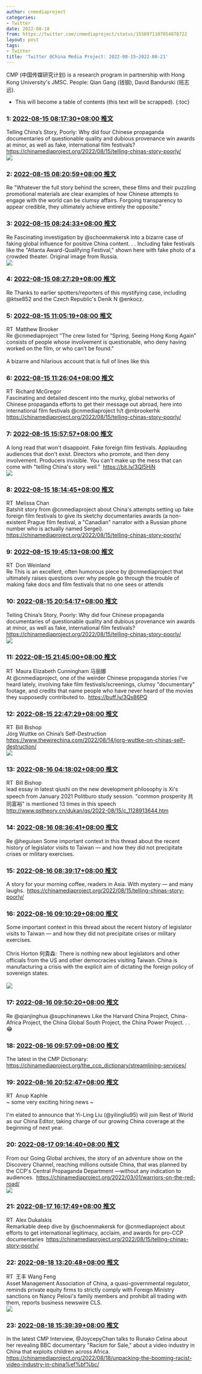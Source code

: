 ```yaml
---
author: cnmediaproject
categories:
- Twitter
date: 2022-08-18
from: https://twitter.com/cnmediaproject/status/1558971107054878722
layout: post
tags:
- Twitter
title: 'Twitter @China Media Project: 2022-08-15~2022-08-21'
---
```


CMP (中国传媒研究计划) is a research program in partnership with Hong Kong University's JMSC. People: Qian Gang (钱钢), David Bandurski (班志远). 

* This will become a table of contents (this text will be scrapped).
{:toc}

### 1: [2022-08-15 08:17:30+08:00 推文](https://twitter.com/cnmediaproject/status/1558971107054878722)

Telling China’s Story, Poorly: Why did four Chinese propaganda documentaries of questionable quality and dubious provenance win awards at minor, as well as fake, international film festivals? <a href="https://chinamediaproject.org/2022/08/15/telling-chinas-story-poorly/" target="_blank" rel="noopener noreferrer">https://chinamediaproject.org/2022/08/15/telling-chinas-story-poorly/</a><br><img style="" src="https://pbs.twimg.com/media/FaKT7ExaMAA7w1j?format=jpg&amp;name=orig" referrerpolicy="no-referrer">

### 2: [2022-08-15 08:20:59+08:00 推文](https://twitter.com/cnmediaproject/status/1558971982385152000)

Re "Whatever the full story behind the screen, these films and their puzzling promotional materials are clear examples of how Chinese attempts to engage with the world can be clumsy affairs. Forgoing transparency to appear credible, they ultimately achieve entirely the opposite."

### 3: [2022-08-15 08:24:33+08:00 推文](https://twitter.com/cnmediaproject/status/1558972878468825093)

Re Fascinating investigation by @schoenmakersk into a bizarre case of faking global influence for positive China content. . . Including fake festivals like the "Atlanta Award-Qualifying Festival," shown here with fake photo of a crowded theater. Original image from Russia.<br><img style="" src="https://pbs.twimg.com/media/FaKVhFraIAEex-b?format=jpg&amp;name=orig" referrerpolicy="no-referrer">

### 4: [2022-08-15 08:27:29+08:00 推文](https://twitter.com/cnmediaproject/status/1558973619522646017)

Re Thanks to earlier spotters/reporters of this mystifying case, including @ktse852 and the Czech Republic's Deník N @enkocz.

### 5: [2022-08-15 11:05:19+08:00 推文](https://twitter.com/mbrookerhk/status/1559013337010442240)

RT Matthew Brooker<br>Re @cnmediaproject "The crew listed for “Spring, Seeing Hong Kong Again” consists of people whose involvement is questionable, who deny having worked on the film, or who can’t be found."<br><br>A bizarre and hilarious account that is full of lines like this

### 6: [2022-08-15 11:26:04+08:00 推文](https://twitter.com/mcgregorrichard/status/1559018559963295744)

RT Richard McGregor<br>Fascinating and detailed descent into the murky, global networks of Chinese propaganda efforts to get their message out abroad, here into international film festivals @cnmediaproject h/t @mbrookerhk <a href="https://chinamediaproject.org/2022/08/15/telling-chinas-story-poorly/" target="_blank" rel="noopener noreferrer">https://chinamediaproject.org/2022/08/15/telling-chinas-story-poorly/</a>

### 7: [2022-08-15 15:57:57+08:00 推文](https://twitter.com/cnmediaproject/status/1559086983326371841)

A long read that won't disappoint. Fake foreign film festivals. Applauding audiences that don't exist. Directors who promote, and then deny involvement. Producers invisible. You can't make up the mess that can come with "telling China's story well." <a href="https://bit.ly/3QI5HjN" target="_blank" rel="noopener noreferrer">https://bit.ly/3QI5HjN</a><br><img style="" src="https://pbs.twimg.com/media/FaL9UEnagAA45Zm?format=jpg&amp;name=orig" referrerpolicy="no-referrer">

### 8: [2022-08-15 18:14:45+08:00 推文](https://twitter.com/melissakchan/status/1559121408524959745)

RT Melissa Chan<br>Batshit story from @cnmediaproject about China's attempts setting up fake foreign film festivals to give its sketchy documentaries awards (a non-existent Prague film festival, a "Canadian" narrator with a Russian phone number who is actually named Sergei). <a href="https://chinamediaproject.org/2022/08/15/telling-chinas-story-poorly/" target="_blank" rel="noopener noreferrer">https://chinamediaproject.org/2022/08/15/telling-chinas-story-poorly/</a>

### 9: [2022-08-15 19:45:13+08:00 推文](https://twitter.com/donweinland/status/1559144176482103298)

RT Don Weinland<br>Re This is an excellent, often humorous piece by @cnmediaproject that ultimately raises questions over why people go through the trouble of making fake docs and film festivals that no one sees or attends

### 10: [2022-08-15 20:54:17+08:00 推文](https://twitter.com/cnmediaproject/status/1559161557732704256)

Telling China’s Story, Poorly: Why did four Chinese propaganda documentaries of questionable quality and dubious provenance win awards at minor, as well as fake, international film festivals? <a href="https://chinamediaproject.org/2022/08/15/telling-chinas-story-poorly/" target="_blank" rel="noopener noreferrer">https://chinamediaproject.org/2022/08/15/telling-chinas-story-poorly/</a><br><img style="" src="https://pbs.twimg.com/media/FaNBKggaAAE-8H-?format=jpg&amp;name=orig" referrerpolicy="no-referrer">

### 11: [2022-08-15 21:45:00+08:00 推文](https://twitter.com/mauracunningham/status/1559174319502229504)

RT Maura Elizabeth Cunningham 马丽娜<br>At @cnmediaproject, one of the weirder Chinese propaganda stories I've heard lately, involving fake film festivals/screenings, clumsy "documentary" footage, and credits that name people who have never heard of the movies they supposedly contributed to. <a href="https://buff.ly/3Qs86PQ" target="_blank" rel="noopener noreferrer">https://buff.ly/3Qs86PQ</a>

### 12: [2022-08-15 22:47:29+08:00 推文](https://twitter.com/niubi/status/1559190043025199104)

RT Bill Bishop<br>Jörg Wuttke on China’s Self-Destruction <a href="https://www.thewirechina.com/2022/08/14/jorg-wuttke-on-chinas-self-destruction/" target="_blank" rel="noopener noreferrer">https://www.thewirechina.com/2022/08/14/jorg-wuttke-on-chinas-self-destruction/</a><br><img style="" src="https://pbs.twimg.com/media/FaNbDkJXkAc8l9U?format=png&amp;name=orig" referrerpolicy="no-referrer">

### 13: [2022-08-16 04:18:02+08:00 推文](https://twitter.com/niubi/status/1559273228106883073)

RT Bill Bishop<br>lead essay in latest qiushi on the new development philosophy is Xi's speech from January 2021 Politburo study session. "common prosperity 共同富裕" is mentioned 13 times in this speech <a href="http://www.qstheory.cn/dukan/qs/2022-08/15/c_1128913644.htm" target="_blank" rel="noopener noreferrer">http://www.qstheory.cn/dukan/qs/2022-08/15/c_1128913644.htm</a>

### 14: [2022-08-16 08:36:41+08:00 推文](https://twitter.com/cnmediaproject/status/1559338323075772417)

Re @heguisen Some important context in this thread about the recent history of legislator visits to Taiwan — and how they did not precipitate crises or military exercises.

### 15: [2022-08-16 08:39:17+08:00 推文](https://twitter.com/cnmediaproject/status/1559338975910719488)

A story for your morning coffee, readers in Asia. With mystery — and many laughs. <a href="https://chinamediaproject.org/2022/08/15/telling-chinas-story-poorly/" target="_blank" rel="noopener noreferrer">https://chinamediaproject.org/2022/08/15/telling-chinas-story-poorly/</a>

### 16: [2022-08-16 09:10:29+08:00 推文](https://twitter.com/cnmediaproject/status/1559346825189998592)

Some important context in this thread about the recent history of legislator visits to Taiwan — and how they did not precipitate crises or military exercises.<br><br>Chris Horton 何貴森: There is nothing new about legislators and other officials from the US and other democracies visiting Taiwan. China is manufacturing a crisis with the explicit aim of dictating the foreign policy of sovereign states.<br><br><img style="" src="https://pbs.twimg.com/media/FaODqFyXkAM8dKJ?format=jpg&amp;name=orig" referrerpolicy="no-referrer">

### 17: [2022-08-16 09:50:20+08:00 推文](https://twitter.com/cnmediaproject/status/1559356856409391104)

Re @qianjinghua @supchinanews Like the Harvard China Project, China-Africa Project, the China Global South Project, the China Power Project. . . 😂

### 18: [2022-08-16 09:57:09+08:00 推文](https://twitter.com/cnmediaproject/status/1559358572651507714)

The latest in the CMP Dictionary: <a href="https://chinamediaproject.org/the_ccp_dictionary/streamlining-services/" target="_blank" rel="noopener noreferrer">https://chinamediaproject.org/the_ccp_dictionary/streamlining-services/</a>

### 19: [2022-08-16 20:52:47+08:00 推文](https://twitter.com/AnupKaphle/status/1559523568454713344)

RT Anup Kaphle<br>~ some very exciting hiring news ~<br><br>I'm elated to announce that Yi-Ling Liu (@yilingliu95) will join Rest of World as our China Editor, taking charge of our growing China coverage at the beginning of next year.

### 20: [2022-08-17 09:14:40+08:00 推文](https://twitter.com/cnmediaproject/status/1559710269101981696)

From our Going Global archives, the story of an adventure show on the Discovery Channel, reaching millions outside China, that was planned by the CCP's Central Propaganda Department —without any indication to audiences. <a href="https://chinamediaproject.org/2022/03/01/warriors-on-the-red-road/" target="_blank" rel="noopener noreferrer">https://chinamediaproject.org/2022/03/01/warriors-on-the-red-road/</a><br><img style="" src="https://pbs.twimg.com/media/FaU0NwDaQAEcG39?format=jpg&amp;name=orig" referrerpolicy="no-referrer">

### 21: [2022-08-17 16:17:49+08:00 推文](https://twitter.com/AlexDukalskis/status/1559816756448870400)

RT Alex Dukalskis<br>Remarkable deep dive by @schoenmakersk for @cnmediaproject about efforts to get international legitimacy, acclaim, and awards for pro-CCP documentaries <a href="https://chinamediaproject.org/2022/08/15/telling-chinas-story-poorly/" target="_blank" rel="noopener noreferrer">https://chinamediaproject.org/2022/08/15/telling-chinas-story-poorly/</a>

### 22: [2022-08-18 13:20:48+08:00 推文](https://twitter.com/ulywang/status/1560134597069123585)

RT 王丰 Wang Feng<br>Asset Management Association of China, a quasi-governmental regulator, reminds private equity firms to strictly comply with Foreign Ministry sanctions on Nancy Pelosi's family members and prohibit all trading with them, reports business newswire CLS.<br><img style="" src="https://pbs.twimg.com/media/Faa2JbwaIAA-OOR?format=jpg&amp;name=orig" referrerpolicy="no-referrer">

### 23: [2022-08-18 15:39:39+08:00 推文](https://twitter.com/cnmediaproject/status/1560169541900304387)

In the latest CMP Interview, @JoycepyChan talks to Runako Celina about her revealing BBC documentary "Racism for Sale," about a video industry in China that exploits children across Africa. <a href="https://chinamediaproject.org/2022/08/18/unpacking-the-booming-racist-video-industry-in-china%ef%bf%bc/" target="_blank" rel="noopener noreferrer">https://chinamediaproject.org/2022/08/18/unpacking-the-booming-racist-video-industry-in-china%ef%bf%bc/</a>

